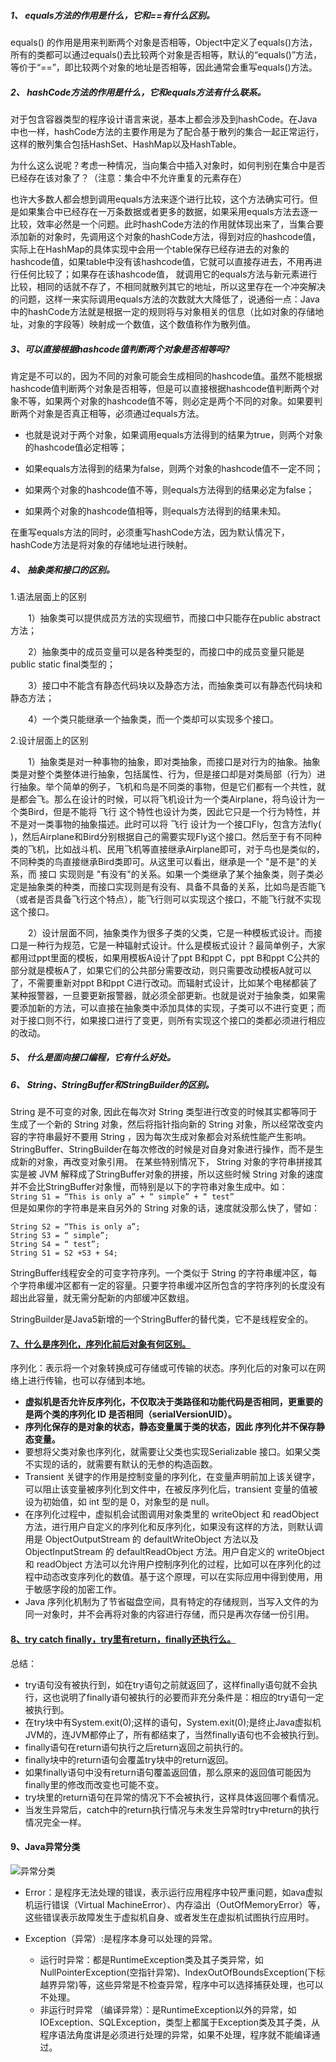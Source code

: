 ##### 1、	equals方法的作用是什么，它和==有什么区别。
equals() 的作用是用来判断两个对象是否相等，Object中定义了equals()方法，所有的类都可以通过equals()去比较两个对象是否相等，默认的“equals()”方法，等价于“==”，即比较两个对象的地址是否相等，因此通常会重写equals()方法。
##### 2、	hashCode方法的作用是什么，它和equals方法有什么联系。
对于包含容器类型的程序设计语言来说，基本上都会涉及到hashCode。在Java中也一样，hashCode方法的主要作用是为了配合基于散列的集合一起正常运行，这样的散列集合包括HashSet、HashMap以及HashTable。

为什么这么说呢？考虑一种情况，当向集合中插入对象时，如何判别在集合中是否已经存在该对象了？（注意：集合中不允许重复的元素存在）

也许大多数人都会想到调用equals方法来逐个进行比较，这个方法确实可行。但是如果集合中已经存在一万条数据或者更多的数据，如果采用equals方法去逐一比较，效率必然是一个问题。此时hashCode方法的作用就体现出来了，当集合要添加新的对象时，先调用这个对象的hashCode方法，得到对应的hashcode值，实际上在HashMap的具体实现中会用一个table保存已经存进去的对象的hashcode值，如果table中没有该hashcode值，它就可以直接存进去，不用再进行任何比较了；如果存在该hashcode值， 就调用它的equals方法与新元素进行比较，相同的话就不存了，不相同就散列其它的地址，所以这里存在一个冲突解决的问题，这样一来实际调用equals方法的次数就大大降低了，说通俗一点：Java中的hashCode方法就是根据一定的规则将与对象相关的信息（比如对象的存储地址，对象的字段等）映射成一个数值，这个数值称作为散列值。

##### 3、可以直接根据hashcode值判断两个对象是否相等吗?
肯定是不可以的，因为不同的对象可能会生成相同的hashcode值。虽然不能根据hashcode值判断两个对象是否相等，但是可以直接根据hashcode值判断两个对象不等，如果两个对象的hashcode值不等，则必定是两个不同的对象。如果要判断两个对象是否真正相等，必须通过equals方法。

- 也就是说对于两个对象，如果调用equals方法得到的结果为true，则两个对象的hashcode值必定相等；

- 如果equals方法得到的结果为false，则两个对象的hashcode值不一定不同；

- 如果两个对象的hashcode值不等，则equals方法得到的结果必定为false；

- 如果两个对象的hashcode值相等，则equals方法得到的结果未知。

在重写equals方法的同时，必须重写hashCode方法，因为默认情况下，hashCode方法是将对象的存储地址进行映射。

##### 4、	抽象类和接口的区别。
1.语法层面上的区别

　　1）抽象类可以提供成员方法的实现细节，而接口中只能存在public abstract 方法；

　　2）抽象类中的成员变量可以是各种类型的，而接口中的成员变量只能是public static final类型的；

　　3）接口中不能含有静态代码块以及静态方法，而抽象类可以有静态代码块和静态方法；

　　4）一个类只能继承一个抽象类，而一个类却可以实现多个接口。                                                                                 

2.设计层面上的区别

　　1）抽象类是对一种事物的抽象，即对类抽象，而接口是对行为的抽象。抽象类是对整个类整体进行抽象，包括属性、行为，但是接口却是对类局部（行为）进行抽象。举个简单的例子，飞机和鸟是不同类的事物，但是它们都有一个共性，就是都会飞。那么在设计的时候，可以将飞机设计为一个类Airplane，将鸟设计为一个类Bird，但是不能将 飞行 这个特性也设计为类，因此它只是一个行为特性，并不是对一类事物的抽象描述。此时可以将 飞行 设计为一个接口Fly，包含方法fly( )，然后Airplane和Bird分别根据自己的需要实现Fly这个接口。然后至于有不同种类的飞机，比如战斗机、民用飞机等直接继承Airplane即可，对于鸟也是类似的，不同种类的鸟直接继承Bird类即可。从这里可以看出，继承是一个 "是不是"的关系，而 接口 实现则是 "有没有"的关系。如果一个类继承了某个抽象类，则子类必定是抽象类的种类，而接口实现则是有没有、具备不具备的关系，比如鸟是否能飞（或者是否具备飞行这个特点），能飞行则可以实现这个接口，不能飞行就不实现这个接口。

　　2）设计层面不同，抽象类作为很多子类的父类，它是一种模板式设计。而接口是一种行为规范，它是一种辐射式设计。什么是模板式设计？最简单例子，大家都用过ppt里面的模板，如果用模板A设计了ppt B和ppt C，ppt B和ppt C公共的部分就是模板A了，如果它们的公共部分需要改动，则只需要改动模板A就可以了，不需要重新对ppt B和ppt C进行改动。而辐射式设计，比如某个电梯都装了某种报警器，一旦要更新报警器，就必须全部更新。也就是说对于抽象类，如果需要添加新的方法，可以直接在抽象类中添加具体的实现，子类可以不进行变更；而对于接口则不行，如果接口进行了变更，则所有实现这个接口的类都必须进行相应的改动。
  
##### 5、	什么是面向接口编程，它有什么好处。

##### 6、	String、StringBuffer和StringBuilder的区别。
String 是不可变的对象, 因此在每次对 String 类型进行改变的时候其实都等同于生成了一个新的 String 对象，然后将指针指向新的 String 对象，所以经常改变内容的字符串最好不要用 String ，因为每次生成对象都会对系统性能产生影响。
StringBuffer、StringBuilder在每次修改的时候是对自身对象进行操作，而不是生成新的对象，再改变对象引用。
在某些特别情况下， String 对象的字符串拼接其实是被 JVM 解释成了StringBuffer对象的拼接，所以这些时候 String 对象的速度并不会比StringBuffer对象慢，而特别是以下的字符串对象生成中。如：                                                                                                       
`String S1 = “This is only a” + “ simple” + “ test” `                                                                                   
但是如果你的字符串是来自另外的 String 对象的话，速度就没那么快了，譬如：
``` 
String S2 = “This is only a”;
String S3 = “ simple”;
String S4 = “ test”;
String S1 = S2 +S3 + S4; 
```

StringBuffer线程安全的可变字符序列。一个类似于 String 的字符串缓冲区，每个字符串缓冲区都有一定的容量。只要字符串缓冲区所包含的字符序列的长度没有超出此容量，就无需分配新的内部缓冲区数组。

StringBuilder是Java5新增的一个StringBuffer的替代类，它不是线程安全的。

#### [7、什么是序列化，序列化前后对象有何区别。](https://www.ibm.com/developerworks/cn/java/j-lo-serial/index.html)
序列化：表示将一个对象转换成可存储或可传输的状态。序列化后的对象可以在网络上进行传输，也可以存储到本地。
- **虚拟机是否允许反序列化，不仅取决于类路径和功能代码是否相同，更重要的是两个类的序列化 ID 是否相同（serialVersionUID）。**
- **序列化保存的是对象的状态，静态变量属于类的状态，因此 序列化并不保存静态变量。**
- 要想将父类对象也序列化，就需要让父类也实现Serializable 接口。如果父类不实现的话的，就需要有默认的无参的构造函数。
- Transient 关键字的作用是控制变量的序列化，在变量声明前加上该关键字，可以阻止该变量被序列化到文件中，在被反序列化后，transient 变量的值被设为初始值，如 int 型的是 0，对象型的是 null。
- 在序列化过程中，虚拟机会试图调用对象类里的 writeObject 和 readObject 方法，进行用户自定义的序列化和反序列化，如果没有这样的方法，则默认调用是 ObjectOutputStream 的 defaultWriteObject 方法以及 ObjectInputStream 的 defaultReadObject 方法。用户自定义的 writeObject 和 readObject 方法可以允许用户控制序列化的过程，比如可以在序列化的过程中动态改变序列化的数值。基于这个原理，可以在实际应用中得到使用，用于敏感字段的加密工作。
- Java 序列化机制为了节省磁盘空间，具有特定的存储规则，当写入文件的为同一对象时，并不会再将对象的内容进行存储，而只是再次存储一份引用。

#### [8、try catch finally，try里有return，finally还执行么。](http://www.cnblogs.com/lanxuezaipiao/p/3440471.html#top)
总结：
 - try语句没有被执行到，如在try语句之前就返回了，这样finally语句就不会执行，这也说明了finally语句被执行的必要而非充分条件是：相应的try语句一定被执行到。
 - 在try块中有System.exit(0);这样的语句，System.exit(0);是终止Java虚拟机JVM的，连JVM都停止了，所有都结束了，当然finally语句也不会被执行到。
 - finally语句在return语句执行之后return返回之前执行的。
 - finally块中的return语句会覆盖try块中的return返回。
 - 如果finally语句中没有return语句覆盖返回值，那么原来的返回值可能因为finally里的修改而改变也可能不变。
- try块里的return语句在异常的情况下不会被执行，这样具体返回哪个看情况。
- 当发生异常后，catch中的return执行情况与未发生异常时try中return的执行情况完全一样。

#### 9、Java异常分类
![异常分类](https://github.com/chen-eugene/Interview/blob/master/image/1354020417_5176.jpg)

- Error：是程序无法处理的错误，表示运行应用程序中较严重问题，如ava虚拟机运行错误（Virtual MachineError）、内存溢出（OutOfMemoryError）等，这些错误表示故障发生于虚拟机自身、或者发生在虚拟机试图执行应用时。 
- Exception（异常）:是程序本身可以处理的异常。

  - 运行时异常：都是RuntimeException类及其子类异常，如NullPointerException(空指针异常)、IndexOutOfBoundsException(下标越界异常)等，这些异常是不检查异常，程序中可以选择捕获处理，也可以不处理。 
  - 非运行时异常 （编译异常）：是RuntimeException以外的异常，如IOException、SQLException，类型上都属于Exception类及其子类，从程序语法角度讲是必须进行处理的异常，如果不处理，程序就不能编译通过。 


